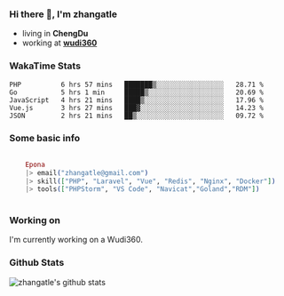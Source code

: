 ### Hi there 👋, I'm zhangatle

- living in **ChengDu**
- working at [**wudi360**](https://wudiads.com)

### WakaTime Stats
<!--START_SECTION:waka-->
```text
PHP          6 hrs 57 mins   ███████▒░░░░░░░░░░░░░░░░░   28.71 % 
Go           5 hrs 1 min     █████▒░░░░░░░░░░░░░░░░░░░   20.69 % 
JavaScript   4 hrs 21 mins   ████▒░░░░░░░░░░░░░░░░░░░░   17.96 % 
Vue.js       3 hrs 27 mins   ███▓░░░░░░░░░░░░░░░░░░░░░   14.23 % 
JSON         2 hrs 21 mins   ██▒░░░░░░░░░░░░░░░░░░░░░░   09.72 % 
```
<!--END_SECTION:waka-->

### Some basic info

```elixir
	
	Epona
	|> email("zhangatle@gmail.com")
	|> skill(["PHP", "Laravel", "Vue", "Redis", "Nginx", "Docker"])
	|> tools(["PHPStorm", "VS Code", "Navicat","Goland","RDM"])
	
```

### Working on

I'm currently working on a Wudi360.

### Github Stats

![zhangatle's github stats](https://github-readme-stats.vercel.app/api?username=zhangatle&show_icons=true)

<!--
**zhangatle/zhangatle** is a ✨ _special_ ✨ repository because its `README.md` (this file) appears on your GitHub profile.

Here are some ideas to get you started:

- 🔭 I’m currently working on ...
- 🌱 I’m currently learning ...
- 👯 I’m looking to collaborate on ...
- 🤔 I’m looking for help with ...
- 💬 Ask me about ...
- 📫 How to reach me: ...
- 😄 Pronouns: ...
- ⚡ Fun fact: ...
-->
